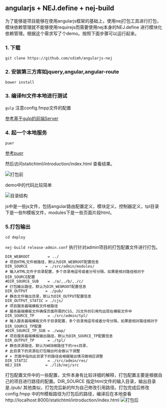 ## angularjs + NEJ.define + nej-build

为了能够是项目能够在使用angularjs框架的基础上，使用nej打包工具进行打包，模块依赖管理就不能够使用requirejs而需要使用nej本身的NEJ.define 进行模块化依赖管理。根据这个需求写了个demo。按照下面步骤可以运行起来。

### 1. 下载
`` git clone https://github.com/xdimh/angularjs-nej ``

### 2. 安装第三方库如jquery,angular,angular-route

`` bower install ``

### 3. 编译ftl文件本地进行测试

`` gulp `` 注意config.fmpp文件的配置

[参考基于gulp的前端Server](https://github.com/zjzhome/Gulp-Mock-Server)

### 4. 起一个本地服务

`` puer ``

[参考puer]()

然后访问statichtml/introduction/index.html 查看结果。

![打包前](http://7oxjbb.com1.z0.glb.clouddn.com/before-deploy.jpg)


demo中的代码比较简单

![目录结构](http://7oxjbb.com1.z0.glb.clouddn.com/directory.jpg)

js中是一些js文件，包括angular路由配置定义，模块定义，控制器定义，tpl目录下是一些ftl模板文件，modules下是一些页面片段html。

### 5.打包输出
`` cd deploy ``

`` nej-build release-admin.conf ``
执行针对admin项目的打包配置文件进行打包。

```
DIR_WEBROOT        = ../
# 项目HTML文件根路径，默认为DIR_WEBROOT配置信息
DIR_SOURCE        = ./src/admin/modules/
# 输入HTML文件子目录配置，多个目录用逗号或者分号分隔，如果是相对路径相对于DIR_SOURCE配置
#DIR_SOURCE_SUB    = ./a/,./b/,./c/
# 打包输出路径，默认为DIR_WEBROOT配置信息
DIR_OUTPUT        = ./pub/
# 静态文件输出目录，默认为DIR_OUTPUT配置信息
DIR_OUTPUT_STATIC = ./cjs/
# 项目服务器端模板文件根路径
# 服务器端模板文件确保页面所需的CSS、JS文件的引用均出现在模板文件中
DIR_SOURCE_TP      = ./src/admin/tpl/
# 输入服务器端模板文件子目录配置，多个目录用逗号或者分号分隔，如果是相对路径相对于DIR_SOURCE_TP配置
#DIR_SOURCE_TP_SUB = ./wap/
# 项目服务器端模板输出路径，默认为DIR_SOURCE_TP配置信息
DIR_OUTPUT_TP      = ./tpl/
# 静态资源路径，默认为WEB根路径下的res目录，
# 此目录下的资源在打包输出时会做以下调整
# × 页面中指向此目录下的路径会根据输出情况做相应调整
DIR_STATIC         = ./src/admin/res/
NEJ_DIR           = ./lib/nej/src
```
打包配置文件中的一些配置，文件本身有比较详细的解释，打包配置主要是根据自己的项目进行路径的配置。DIR_SOURCE 指定html文件的输入目录，输出目录是./pub/ 其他类似，打包完后新的ftl为自己修改引用路径。打包完成后修改config.fmpp 中的ftl模板路径为打包后的路径，编译后在本地查看http://localhost:8000/statichtml/introduction/index.html
![打包后](http://7oxjbb.com1.z0.glb.clouddn.com/after-deploy.jpg)